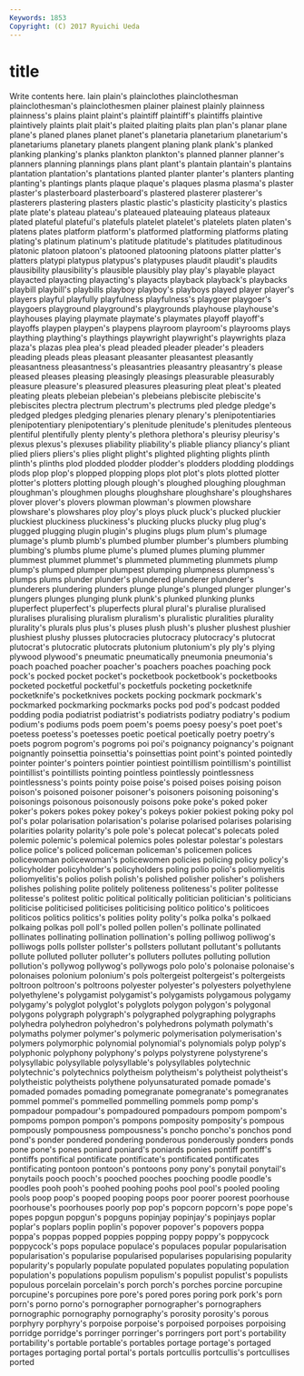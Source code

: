 ```yaml
---
Keywords: 1853 
Copyright: (C) 2017 Ryuichi Ueda
---
```


# title

Write contents here.
lain plain's plainclothes plainclothesman plainclothesman's plainclothesmen plainer plainest
plainly plainness plainness's plains plaint plaint's plaintiff plaintiff's plaintiffs plaintive
plaintively plaints plait plait's plaited plaiting plaits plan plan's planar
plane plane's planed planes planet planet's planetaria planetarium planetarium's planetariums
planetary planets plangent planing plank plank's planked planking planking's planks
plankton plankton's planned planner planner's planners planning plannings plans plant
plant's plantain plantain's plantains plantation plantation's plantations planted planter planter's
planters planting planting's plantings plants plaque plaque's plaques plasma plasma's
plaster plaster's plasterboard plasterboard's plastered plasterer plasterer's plasterers plastering plasters
plastic plastic's plasticity plasticity's plastics plate plate's plateau plateau's plateaued
plateauing plateaus plateaux plated plateful plateful's platefuls platelet platelet's platelets
platen platen's platens plates platform platform's platformed platforming platforms plating
plating's platinum platinum's platitude platitude's platitudes platitudinous platonic platoon platoon's
platooned platooning platoons platter platter's platters platypi platypus platypus's platypuses
plaudit plaudit's plaudits plausibility plausibility's plausible plausibly play play's playable
playact playacted playacting playacting's playacts playback playback's playbacks playbill playbill's
playbills playboy playboy's playboys played player player's players playful playfully
playfulness playfulness's playgoer playgoer's playgoers playground playground's playgrounds playhouse playhouse's
playhouses playing playmate playmate's playmates playoff playoff's playoffs playpen playpen's
playpens playroom playroom's playrooms plays plaything plaything's playthings playwright playwright's
playwrights plaza plaza's plazas plea plea's plead pleaded pleader pleader's
pleaders pleading pleads pleas pleasant pleasanter pleasantest pleasantly pleasantness pleasantness's
pleasantries pleasantry pleasantry's please pleased pleases pleasing pleasingly pleasings pleasurable
pleasurably pleasure pleasure's pleasured pleasures pleasuring pleat pleat's pleated pleating
pleats plebeian plebeian's plebeians plebiscite plebiscite's plebiscites plectra plectrum plectrum's
plectrums pled pledge pledge's pledged pledges pledging plenaries plenary plenary's
plenipotentiaries plenipotentiary plenipotentiary's plenitude plenitude's plenitudes plenteous plentiful plentifully plenty
plenty's plethora plethora's pleurisy pleurisy's plexus plexus's plexuses pliability pliability's
pliable pliancy pliancy's pliant plied pliers pliers's plies plight plight's
plighted plighting plights plinth plinth's plinths plod plodded plodder plodder's
plodders plodding ploddings plods plop plop's plopped plopping plops plot
plot's plots plotted plotter plotter's plotters plotting plough plough's ploughed
ploughing ploughman ploughman's ploughmen ploughs ploughshare ploughshare's ploughshares plover plover's
plovers plowman plowman's plowmen plowshare plowshare's plowshares ploy ploy's ploys
pluck pluck's plucked pluckier pluckiest pluckiness pluckiness's plucking plucks plucky
plug plug's plugged plugging plugin plugin's plugins plugs plum plum's
plumage plumage's plumb plumb's plumbed plumber plumber's plumbers plumbing plumbing's
plumbs plume plume's plumed plumes pluming plummer plummest plummet plummet's
plummeted plummeting plummets plump plump's plumped plumper plumpest plumping plumpness
plumpness's plumps plums plunder plunder's plundered plunderer plunderer's plunderers plundering
plunders plunge plunge's plunged plunger plunger's plungers plunges plunging plunk
plunk's plunked plunking plunks pluperfect pluperfect's pluperfects plural plural's pluralise
pluralised pluralises pluralising pluralism pluralism's pluralistic pluralities plurality plurality's plurals
plus plus's pluses plush plush's plusher plushest plushier plushiest plushy
plusses plutocracies plutocracy plutocracy's plutocrat plutocrat's plutocratic plutocrats plutonium plutonium's
ply ply's plying plywood plywood's pneumatic pneumatically pneumonia pneumonia's poach
poached poacher poacher's poachers poaches poaching pock pock's pocked pocket
pocket's pocketbook pocketbook's pocketbooks pocketed pocketful pocketful's pocketfuls pocketing pocketknife
pocketknife's pocketknives pockets pocking pockmark pockmark's pockmarked pockmarking pockmarks pocks
pod pod's podcast podded podding podia podiatrist podiatrist's podiatrists podiatry
podiatry's podium podium's podiums pods poem poem's poems poesy poesy's
poet poet's poetess poetess's poetesses poetic poetical poetically poetry poetry's
poets pogrom pogrom's pogroms poi poi's poignancy poignancy's poignant poignantly
poinsettia poinsettia's poinsettias point point's pointed pointedly pointer pointer's pointers
pointier pointiest pointillism pointillism's pointillist pointillist's pointillists pointing pointless pointlessly
pointlessness pointlessness's points pointy poise poise's poised poises poising poison
poison's poisoned poisoner poisoner's poisoners poisoning poisoning's poisonings poisonous poisonously
poisons poke poke's poked poker poker's pokers pokes pokey pokey's
pokeys pokier pokiest poking poky pol pol's polar polarisation polarisation's
polarise polarised polarises polarising polarities polarity polarity's pole pole's polecat
polecat's polecats poled polemic polemic's polemical polemics poles polestar polestar's
polestars police police's policed policeman policeman's policemen polices policewoman policewoman's
policewomen policies policing policy policy's policyholder policyholder's policyholders poling polio
polio's poliomyelitis poliomyelitis's polios polish polish's polished polisher polisher's polishers
polishes polishing polite politely politeness politeness's politer politesse politesse's politest
politic political politically politician politician's politicians politicise politicised politicises politicising
politico politico's politicoes politicos politics politics's polities polity polity's polka
polka's polkaed polkaing polkas poll poll's polled pollen pollen's pollinate
pollinated pollinates pollinating pollination pollination's polling polliwog polliwog's polliwogs polls
pollster pollster's pollsters pollutant pollutant's pollutants pollute polluted polluter polluter's
polluters pollutes polluting pollution pollution's pollywog pollywog's pollywogs polo polo's
polonaise polonaise's polonaises polonium polonium's pols poltergeist poltergeist's poltergeists poltroon
poltroon's poltroons polyester polyester's polyesters polyethylene polyethylene's polygamist polygamist's polygamists
polygamous polygamy polygamy's polyglot polyglot's polyglots polygon polygon's polygonal polygons
polygraph polygraph's polygraphed polygraphing polygraphs polyhedra polyhedron polyhedron's polyhedrons polymath
polymath's polymaths polymer polymer's polymeric polymerisation polymerisation's polymers polymorphic polynomial
polynomial's polynomials polyp polyp's polyphonic polyphony polyphony's polyps polystyrene polystyrene's
polysyllabic polysyllable polysyllable's polysyllables polytechnic polytechnic's polytechnics polytheism polytheism's polytheist
polytheist's polytheistic polytheists polythene polyunsaturated pomade pomade's pomaded pomades pomading
pomegranate pomegranate's pomegranates pommel pommel's pommelled pommelling pommels pomp pomp's
pompadour pompadour's pompadoured pompadours pompom pompom's pompoms pompon pompon's pompons
pomposity pomposity's pompous pompously pompousness pompousness's poncho poncho's ponchos pond
pond's ponder pondered pondering ponderous ponderously ponders ponds pone pone's
pones poniard poniard's poniards ponies pontiff pontiff's pontiffs pontifical pontificate
pontificate's pontificated pontificates pontificating pontoon pontoon's pontoons pony pony's ponytail
ponytail's ponytails pooch pooch's pooched pooches pooching poodle poodle's poodles
pooh pooh's poohed poohing poohs pool pool's pooled pooling pools
poop poop's pooped pooping poops poor poorer poorest poorhouse poorhouse's
poorhouses poorly pop pop's popcorn popcorn's pope pope's popes popgun
popgun's popguns popinjay popinjay's popinjays poplar poplar's poplars poplin poplin's
popover popover's popovers poppa poppa's poppas popped poppies popping poppy
poppy's poppycock poppycock's pops populace populace's populaces popular popularisation popularisation's
popularise popularised popularises popularising popularity popularity's popularly populate populated populates
populating population population's populations populism populism's populist populist's populists populous
porcelain porcelain's porch porch's porches porcine porcupine porcupine's porcupines pore
pore's pored pores poring pork pork's porn porn's porno porno's
pornographer pornographer's pornographers pornographic pornography pornography's porosity porosity's porous porphyry
porphyry's porpoise porpoise's porpoised porpoises porpoising porridge porridge's porringer porringer's
porringers port port's portability portability's portable portable's portables portage portage's
portaged portages portaging portal portal's portals portcullis portcullis's portcullises ported

